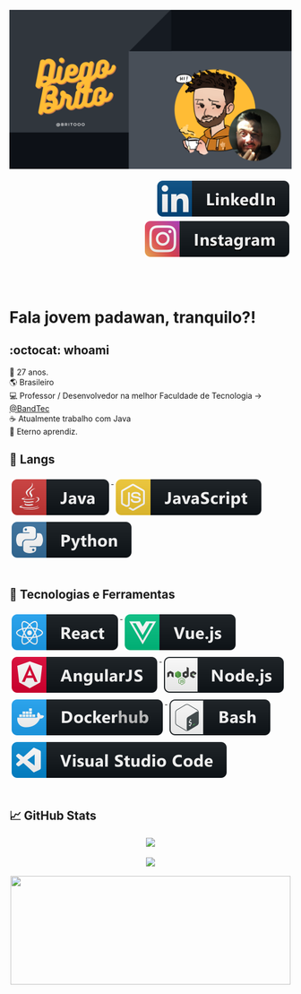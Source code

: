 [![Header](https://raw.githubusercontent.com/britooo/britooo/main/header.png "Header")](https://www.linkedin.com/in/diegobritolima/)

<p align="right">
  <a href="https://www.linkedin.com/in/diegobritolima/">
    <img src="svg/social/linkedIn.svg" alt="LinkedIn" style="vertical-align:top; margin:4px">
  </a>

  <a href="https://www.instagram.com/brito.zip/">
    <img src="svg/social/instagram.svg" alt="Instagram" style="vertical-align:top; margin:4px">
  </a>
</p>

</br>
</br>

# Fala jovem padawan, tranquilo?!

## :octocat: whoami

:older_man: 27 anos.
</br>
:earth_americas: Brasileiro
</br>
:computer: Professor / Desenvolvedor na melhor Faculdade de Tecnologia -> [@BandTec](https://github.com/BandTec)
</br>
:coffee: Atualmente trabalho com Java
</br>
🌱 Eterno aprendiz.

## :hammer: Langs
<a href="#">
    <img src="svg/dev/languages/java.svg" alt="java" style="vertical-align:top; margin:6px 4px">
</a> 

<a href="#">
    <img src="svg/dev/languages/js.svg" alt="js" style="vertical-align:top; margin:6px 4px">
</a>  

<a href="#">
    <img src="svg/dev/languages/python.svg" alt="python" style="vertical-align:top; margin:6px 4px">
</a>  

</br>
</br>

## 🔧 Tecnologias e Ferramentas

<a href="#">
    <img src="svg/dev/frameworks/react.svg" alt="react" style="vertical-align:top; margin:6px 4px">
</a>  

<a href="#">
    <img src="svg/dev/frameworks/vue.svg" alt="vue" style="vertical-align:top; margin:6px 4px">
</a>  

<a href="#">
    <img src="svg/dev/frameworks/angular.svg" alt="angular" style="vertical-align:top; margin:6px 4px">
</a> 

<a href="#">
    <img src="svg/dev/frameworks/nodejs.svg" alt="nodejs" style="vertical-align:top; margin:6px 4px">
</a>  

<a href="#">
    <img src="svg/dev/services/dockerhub.svg" alt="dockerhub" style="vertical-align:top; margin:6px 4px">
</a> 

<a href="#">
    <img src="svg/dev/tools/bash.svg" alt="bash" style="vertical-align:top; margin:6px 4px">
</a>

<a href="#">
    <img src="svg/dev/tools/visualstudio_code.svg" alt="visualstudio_code" style="vertical-align:top; margin:6px 4px">
</a> 

</br>
</br>

## &#x1f4c8; GitHub Stats

<p align="center">
<a href="https://github.com/Britooo/Britooo">
    <img widht="48%" height="194px" align="center" src="https://github-readme-stats.vercel.app/api?username=Britooo&show_icons=true&theme=gruvbox"/>
</a>

</br>
</br>

<a href="https://github.com/Britooo/Britooo">
  <img widht="50%" height="194px" align="center" src="https://github-readme-stats.vercel.app/api/top-langs/?username=Britooo&hide=html&title_color=D8A52C&text_color=8DBF7B&icon_color=a9fef7&bg_color=282828&layout=compact" />
</a>

</br>
</br>

  <img height="194px"  width="500px" align="center" src="https://spotify-github-profile.vercel.app/api/view?uid=12142473032&cover_image=false&theme=default" />

</p>
